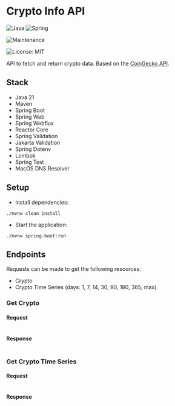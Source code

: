 # Crypto Info API

![Java](https://img.shields.io/badge/java-%23ED8B00.svg?style=for-the-badge&logo=openjdk&logoColor=white) ![Spring](https://img.shields.io/badge/spring-%236DB33F.svg?style=for-the-badge&logo=spring&logoColor=white)

![Maintenance](https://img.shields.io/badge/Maintained%3F-yes-green.svg)

![License: MIT](https://img.shields.io/badge/License-MIT-yellow.svg)

API to fetch and return crypto data. Based on the [CoinGecko API](https://www.coingecko.com).

## Stack

- Java 21
- Maven
- Spring Boot
- Spring Web
- Spring Webflux
- Reactor Core
- Spring Validation
- Jakarta Validation
- Spring Dotenv
- Lombok
- Spring Test
- MacOS DNS Resolver

## Setup

- Install dependencies:

```
./mvnw clean install
```

- Start the application:

```
./mvnw spring-boot:run
```

## Endpoints

Requests can be made to get the following resources:

- Crypto
- Crypto Time Series (days: 1, 7, 14, 30, 90, 180, 365, max)

### Get Crypto

#### Request

```

```

#### Response

```

```

### Get Crypto Time Series

#### Request

```

```

#### Response

```

```
